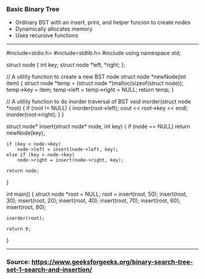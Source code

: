 ### Basic Binary Tree
- Ordinary BST with an insert, print, and helper funcion to create nodes
- Dynamically allocates memory
- Uses recursive functions

***
#include<stdio.h> 
#include<stdlib.h> 
#include<iostream>
using namespace std;
   
struct node 
{ 
    int key; 
    struct node *left, *right; 
}; 
   
// A utility function to create a new BST node 
struct node *newNode(int item) 
{ 
    struct node *temp = (struct node *)malloc(sizeof(struct node)); 
    temp->key = item; 
    temp->left = temp->right = NULL; 
    return temp; 
} 
   
// A utility function to do inorder traversal of BST 
void inorder(struct node *root) 
{ 
    if (root != NULL) 
    { 
        inorder(root->left); 
        cout << root->key << endl; 
        inorder(root->right); 
    } 
} 
   
struct node* insert(struct node* node, int key) 
{ 
    if (node == NULL) 
      return newNode(key); 
  
    if (key < node->key) 
        node->left = insert(node->left, key); 
    else if (key > node->key) 
        node->right = insert(node->right, key);    
  
    return node; 
} 
 
int main() 
{ 
    struct node *root = NULL; 
    root = insert(root, 50); 
    insert(root, 30); 
    insert(root, 20); 
    insert(root, 40); 
    insert(root, 70); 
    insert(root, 60); 
    insert(root, 80); 
   
    inorder(root); 
   
    return 0; 
} 
***

### Source: https://www.geeksforgeeks.org/binary-search-tree-set-1-search-and-insertion/
